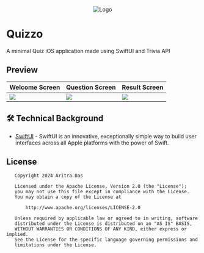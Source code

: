 <div align="center">

![Logo](https://github.com/aritra-tech/Quizzo/assets/80090908/48b7c041-796f-426b-9f76-4d68ba2d7726)

</div>

# Quizzo

A minimal Quiz iOS application made using SwiftUI and Trivia API

## Preview
Welcome Screen | Question Screen | Result Screen
--- | --- | ---
![](https://github.com/aritra-tech/Quizzo/assets/80090908/9e813822-875d-4b5b-ae42-56e365e56e79) | ![](https://github.com/aritra-tech/Quizzo/assets/80090908/c2c025ec-95ee-4414-8bad-a55756c7de68) | ![](https://github.com/aritra-tech/Quizzo/assets/80090908/6367eaa3-3922-4b6e-b95d-2387653be77a)

## 🛠 Technical Background
- [SwiftUI](https://developer.apple.com/documentation/swiftui/) - SwiftUI is an innovative, exceptionally simple way to build user interfaces across all Apple platforms with the power of Swift.

## License
```
   Copyright 2024 Aritra Das

   Licensed under the Apache License, Version 2.0 (the "License");
   you may not use this file except in compliance with the License.
   You may obtain a copy of the License at

       http://www.apache.org/licenses/LICENSE-2.0

   Unless required by applicable law or agreed to in writing, software
   distributed under the License is distributed on an "AS IS" BASIS,
   WITHOUT WARRANTIES OR CONDITIONS OF ANY KIND, either express or implied.
   See the License for the specific language governing permissions and
   limitations under the License.
```
